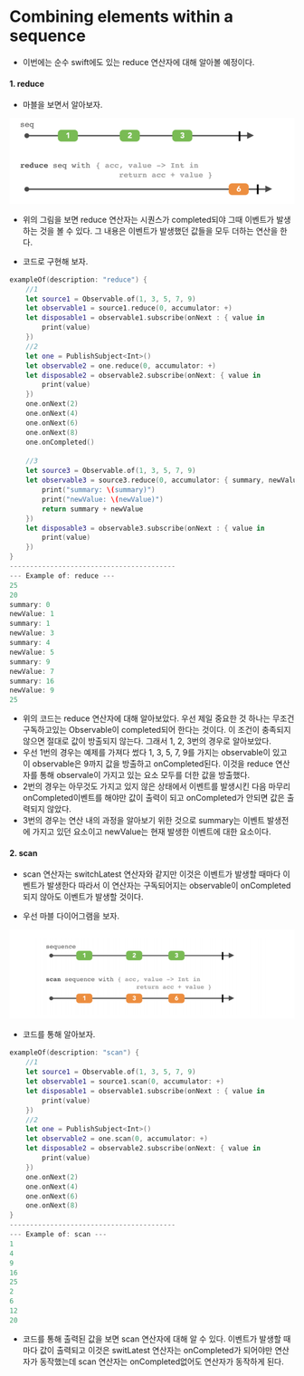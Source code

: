 # Combining elements within a sequence

* 이번에는 순수 swift에도 있는 reduce 연산자에 대해 알아볼 예정이다. 

#### 1. reduce

* 마블을 보면서 알아보자.

<img src="https://github.com/simajune/RxSwift/blob/master/Documents/Ch9-6/1.png?raw=true" width="800px"/>

* 위의 그림을 보면 reduce 연산자는 시퀀스가 completed되야 그때 이벤트가 발생하는 것을 볼 수 있다. 그 내용은 이벤트가 발생했던 값들을 모두 더하는 연산을 한다.

* 코드로 구현해 보자.

```swift
exampleOf(description: "reduce") {
    //1
    let source1 = Observable.of(1, 3, 5, 7, 9)
    let observable1 = source1.reduce(0, accumulator: +)
    let disposable1 = observable1.subscribe(onNext : { value in
        print(value)
    })
    //2
    let one = PublishSubject<Int>()
    let observable2 = one.reduce(0, accumulator: +)
    let disposable2 = observable2.subscribe(onNext: { value in
        print(value)
    })
    one.onNext(2)
    one.onNext(4)
    one.onNext(6)
    one.onNext(8)
    one.onCompleted()
    
    //3
    let source3 = Observable.of(1, 3, 5, 7, 9)
    let observable3 = source3.reduce(0, accumulator: { summary, newValue in
        print("summary: \(summary)")
        print("newValue: \(newValue)")
        return summary + newValue
    })
    let disposable3 = observable3.subscribe(onNext : { value in
        print(value)
    })
}
-----------------------------------------
--- Example of: reduce ---
25
20
summary: 0
newValue: 1
summary: 1
newValue: 3
summary: 4
newValue: 5
summary: 9
newValue: 7
summary: 16
newValue: 9
25
```

* 위의 코드는 reduce 연산자에 대해 알아보았다. 우선 제일 중요한 것 하나는 무조건 구독하고있는 Observable이 completed되어 한다는 것이다. 이 조건이 충족되지 않으면 절대로 값이 방출되지 않는다. 그래서 1, 2, 3번의 경우로 알아보았다.
* 우선 1번의 경우는 예제를 가져다 썼다 1, 3, 5, 7, 9를 가지는 observable이 있고 이 observable은 9까지 값을 방출하고 onCompleted된다. 이것을 reduce 연산자를 통해 observale이 가지고 있는 요소 모두를 더한 값을 방출했다. 
* 2번의 경우는 아무것도 가지고 있지 않은 상태에서 이벤트를 발생시킨 다음 마무리 onCompleted이벤트를 해야만 값이 출력이 되고 onCompleted가 안되면 값은 출력되지 않았다.
* 3번의 경우는 연산 내의 과정을 알아보기 위한 것으로 summary는 이벤트 발생전에 가지고 있던 요소이고 newValue는 현재 발생한 이벤트에 대한 요소이다.



#### 2. scan

* scan 연산자는 switchLatest 연산자와 같지만 이것은 이벤트가 발생할 때마다 이벤트가 발생한다 따라서 이 연산자는 구독되어지는 observable이 onCompleted 되지 않아도 이벤트가 발생할 것이다.

* 우선 마블 다이어그램을 보자.

<img src="https://github.com/simajune/RxSwift/blob/master/Documents/Ch9-6/2.png?raw=true" width="800px"/>

* 코드를 통해 알아보자.

```swift
exampleOf(description: "scan") {
    //1
    let source1 = Observable.of(1, 3, 5, 7, 9)
    let observable1 = source1.scan(0, accumulator: +)
    let disposable1 = observable1.subscribe(onNext : { value in
        print(value)
    })
    //2
    let one = PublishSubject<Int>()
    let observable2 = one.scan(0, accumulator: +)
    let disposable2 = observable2.subscribe(onNext: { value in
        print(value)
    })
    one.onNext(2)
    one.onNext(4)
    one.onNext(6)
    one.onNext(8)
}
-----------------------------------------
--- Example of: scan ---
1
4
9
16
25
2
6
12
20
```

* 코드를 통해 출력된 값을 보면 scan 연산자에 대해 알 수 있다. 이벤트가 발생할 때마다 값이 출력되고 이것은 switLatest 연산자는 onCompleted가 되어야만 연산자가 동작했는데 scan 연산자는 onCompleted없어도 연산자가 동작하게 된다.
